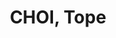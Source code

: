 ---
layout: home
articles:
   excerpt_type: html
permalink: /index/
background_color: "#EEF5FC"
show_title: true
title: CHOI, Tope
---